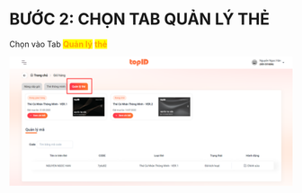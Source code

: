 # BƯỚC 2: CHỌN TAB QUẢN LÝ THẺ

Chọn vào Tab <mark style="color:orange;">**Quản lý**</mark> <mark style="color:orange;">**thẻ**</mark>

![](<../../../.gitbook/assets/image (3).png>)



